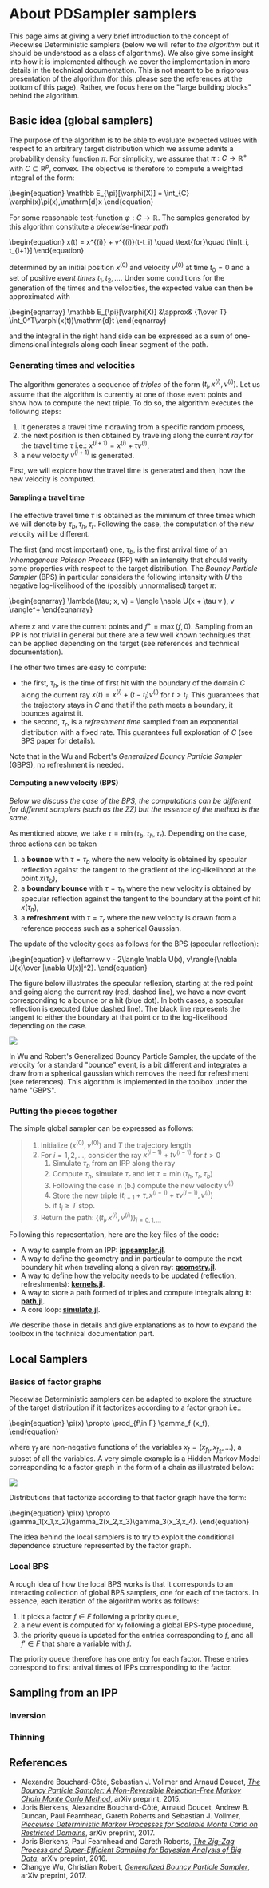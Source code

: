 # About PDSampler samplers

This page aims at giving a very brief introduction to the concept of Piecewise Deterministic samplers (below we will refer to *the algorithm* but it should be understood as a class of algorithms). We also give some insight into how it is implemented although we cover the implementation in more details in the technical documentation. This is not meant to be a rigorous presentation of the algorithm (for this, please see the references at the bottom of this page). Rather, we focus here on the "large building blocks" behind the algorithm.

## Basic idea (global samplers)

The purpose of the algorithm is to be able to evaluate expected values with respect to an arbitrary target distribution which we assume admits a probability density function  $\pi$. For simplicity, we assume that $\pi:C\to \mathbb R^+$ with $C\subseteq \mathbb R^p$, convex. The objective is therefore to compute a weighted integral of the form:

\begin{equation}
    \mathbb E_{\pi}[\varphi(X)] = \int_{C} \varphi(x)\pi(x)\,\mathrm{d}x
\end{equation}

For some reasonable test-function $\varphi:C\to\mathbb R$. The samples generated by this algorithm constitute a *piecewise-linear path*

\begin{equation}
    x(t) = x^{(i)} + v^{(i)}(t-t_i) \quad \text{for}\quad t\in[t_i, t_{i+1}]
\end{equation}

determined by an initial position $x^{(0)}$ and velocity $v^{(0)}$ at time $t_0=0$ and a set of positive *event times* $t_1,t_2,\dots$. Under some conditions for the generation of the times and the velocities, the expected value can then be approximated with

\begin{eqnarray}
    \mathbb E_{\pi}[\varphi(X)] &\approx& {1\over T} \int_0^T\varphi(x(t))\mathrm{d}t
\end{eqnarray}

and the integral in the right hand side can be expressed as a sum of one-dimensional integrals along each linear segment of the path.

### Generating times and velocities

The algorithm generates a sequence of *triples* of the form $(t_i, x^{(i)}, v^{(i)})$.
Let us assume that the algorithm is currently at one of those event points and show how to compute the next triple. To do so, the algorithm executes the following steps:

1. it generates a travel time $\tau$ drawing from a specific random process,
2. the next position is then obtained by traveling along the current *ray* for the travel time $\tau$ i.e.: $x^{(i+1)} = x^{(i)} + \tau v^{(i)}$,
3. a new velocity $v^{(i+1)}$ is generated.

First, we will explore how the travel time is generated and then, how the new velocity is computed.

#### Sampling a travel time

The effective travel time $\tau$ is obtained as the minimum of three times which we will denote by $\tau_b, \tau_h, \tau_r$. Following the case, the computation of the new velocity will be different.

The first (and most important) one, $\tau_b$, is the first arrival time of an *Inhomogenous Poisson Process* (IPP) with an intensity that should verify some properties with respect to the target distribution. The *Bouncy Particle Sampler* (BPS) in particular considers the following intensity with $U$ the negative log-likelihood of the (possibly unnormalised) target $\pi$:

\begin{eqnarray}
    \lambda(\tau; x, v) = \langle \nabla U(x + \tau v ), v \rangle^+
\end{eqnarray}

where $x$ and $v$ are the current points and $f^+=\max(f,0)$. Sampling from an IPP is not trivial in general but there are a few well known techniques that can be applied depending on the target (see references and technical documentation).

The other two times are easy to compute:

* the first, $\tau_h$, is the time of first hit with the boundary of the domain $C$ along the current ray $x(t)=x^{(i)}+(t-t_i)v^{(i)}$ for $t>t_i$. This guarantees that the trajectory stays in $C$ and that if the path meets a boundary, it bounces against it.
* the second, $\tau_r$, is a *refreshment time* sampled from an exponential distribution with a fixed rate. This guarantees full exploration of $C$ (see BPS paper for details).

Note that in the Wu and Robert's *Generalized Bouncy Particle Sampler* (GBPS), no refreshment is needed.

#### Computing a new velocity (BPS)

*Below we discuss the case of the BPS, the computations can be different for different samplers (such as the ZZ) but the essence of the method is the same.*

As mentioned above, we take $\tau = \min(\tau_b, \tau_h, \tau_r)$. Depending on the case, three actions can be taken

1. a **bounce** with $\tau = \tau_b$ where the new velocity is obtained by specular reflection against the tangent to the gradient of the log-likelihood at the point $x(\tau_b)$,
2. a **boundary bounce** with $\tau=\tau_{h}$ where the new velocity is obtained by specular reflection against the tangent to the boundary at the point of hit $x(\tau_h)$,
3. a **refreshment** with $\tau=\tau_r$ where the new velocity is drawn from a reference process such as a spherical Gaussian.

The update of the velocity goes as follows for the BPS (specular reflection):

\begin{equation}
    v \leftarrow v - 2\langle \nabla U(x), v\rangle{\nabla U(x)\over \|\nabla U(x)\|^2}.
\end{equation}

The figure below illustrates the specular reflexion, starting at the red point and going along the current ray (red, dashed line), we have a new event corresponding to a bounce or a hit (blue dot). In both cases, a specular reflection is executed (blue dashed line). The black line represents the tangent to either the boundary at that point or to the log-likelihood depending on the case.

![](assets/BPS.svg)

In Wu and Robert's Generalized Bouncy Particle Sampler, the update of the velocity for a standard "bounce" event, is a bit different and integrates a draw from a spherical gaussian which removes the need for refreshment (see references). This algorithm is implemented in the toolbox under the name "GBPS".

### Putting the pieces together

The simple global sampler can be expressed as follows:

> 1. Initialize $(x^{(0)}, v^{(0)})$ and $T$ the trajectory length
> 2. For $i=1,2,\dots$, consider the ray $x^{(i-1)}+t v^{(i-1)}$ for $t>0$
>     1. Simulate $\tau_b$ from an IPP along the ray
>     1. Compute $\tau_h$, simulate $\tau_r$ and let $\tau=\min(\tau_h,\tau_r,\tau_b)$
>     1. Following the case in (b.) compute the new velocity $v^{(i)}$
>     1. Store the new triple $(t_{i-1}+\tau,\, x^{(i-1)}+\tau v^{(i-1)},\, v^{(i)})$
>     1. if $t_i \ge T$ stop.
> 3. Return the path: $\{(t_i, x^{(i)}, v^{(i)})\}_{i=0,1,\dots}$

Following this representation, here are the key files of the code:

* A way to sample from an IPP:  [**ippsampler.jl**](https://github.com/alan-turing-institute/PDSampler.jl/blob/master/src/ippsampler.jl).
* A way to define the geometry and in particular to compute the next boundary hit when traveling along a given ray: [**geometry.jl**](https://github.com/alan-turing-institute/PDSampler.jl/blob/master/src/geometry.jl).
* A way to define how the velocity needs to be updated (reflection, refreshments): [**kernels.jl**](https://github.com/alan-turing-institute/PDSampler.jl/blob/master/src/kernels.jl).
* A way to store a path formed of triples and compute integrals along it: [**path.jl**](https://github.com/alan-turing-institute/PDSampler.jl/blob/master/src/path.jl).
* A core loop: [**simulate.jl**](https://github.com/alan-turing-institute/PDSampler.jl/blob/master/src/simulate.jl).

We describe those in details and give explanations as to how to expand the toolbox in the technical documentation part.

## Local Samplers

### Basics of factor graphs

Piecewise Deterministic samplers can be adapted to explore the structure of the target distribution if it factorizes according to a factor graph i.e.:

\begin{equation}
    \pi(x) \propto \prod_{f\in F} \gamma_f (x_f),
\end{equation}

where $\gamma_f$ are non-negative functions of the variables $x_f=(x_{f_1},x_{f_2},\dots)$, a subset of all the variables. A very simple example is a Hidden Markov Model corresponding to a factor graph in the form of a chain as illustrated below:

![](assets/chaingraph.svg)

Distributions that factorize according to that factor graph have the form:

\begin{equation}
    \pi(x) \propto \gamma_1(x_1,x_2)\gamma_2(x_2,x_3)\gamma_3(x_3,x_4).
\end{equation}

The idea behind the local samplers is to try to exploit the conditional dependence structure represented by the factor graph.

### Local BPS

A rough idea of how the local BPS works is that it corresponds to an interacting collection of global BPS samplers, one for each of the factors.
In essence, each iteration of the algorithm works as follows:

1. it picks a factor $f\in F$ following a priority queue,
1. a new event is computed for $x_f$ following a global BPS-type procedure,
1. the priority queue is updated for the entries corresponding to $f$, and all $f'\in F$ that share a variable with $f$.

The priority queue therefore has one entry for each factor. These entries correspond to first arrival times of IPPs corresponding to the factor.

## Sampling from an IPP

### Inversion

### Thinning

## References

* Alexandre Bouchard-Côté, Sebastian J. Vollmer and Arnaud Doucet, [*The Bouncy Particle Sampler: A Non-Reversible Rejection-Free Markov Chain Monte Carlo Method*](https://arxiv.org/abs/1510.02451), arXiv preprint, 2015.
* Joris Bierkens, Alexandre Bouchard-Côté, Arnaud Doucet, Andrew B. Duncan, Paul Fearnhead, Gareth Roberts and Sebastian J. Vollmer, [*Piecewise Deterministic Markov Processes for Scalable Monte Carlo on Restricted Domains*](https://arxiv.org/pdf/1701.04244.pdf), arXiv preprint, 2017.
* Joris Bierkens, Paul Fearnhead and Gareth Roberts, [*The Zig-Zag Process and Super-Efficient Sampling for Bayesian Analysis of Big Data*](https://arxiv.org/pdf/1607.03188.pdf), arXiv preprint, 2016.
* Changye Wu, Christian Robert, [*Generalized Bouncy Particle Sampler*](https://arxiv.org/pdf/1706.04781.pdf), arXiv preprint, 2017.
